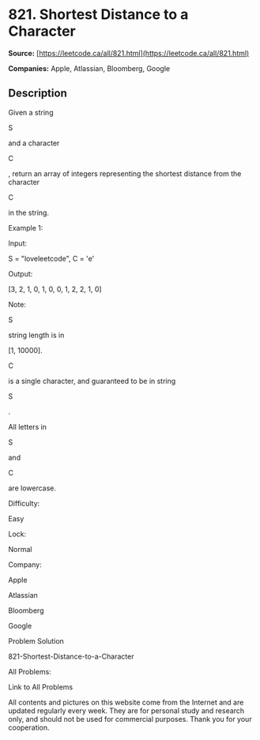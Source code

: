 # 821. Shortest Distance to a Character

**Source:** [https://leetcode.ca/all/821.html](https://leetcode.ca/all/821.html)

**Companies:** Apple, Atlassian, Bloomberg, Google

## Description

Given a string

S

and a character

C

, return an array of
        integers representing the shortest distance from the character

C

in the string.

Example 1:

Input:

S = "loveleetcode", C = 'e'

Output:

[3, 2, 1, 0, 1, 0, 0, 1, 2, 2, 1, 0]

Note:

S

string length is in

[1, 10000].

C

is a single character, and guaranteed to be in string

S

.

All letters in

S

and

C

are lowercase.

Difficulty:

Easy

Lock:

Normal

Company:

Apple

Atlassian

Bloomberg

Google

Problem Solution

821-Shortest-Distance-to-a-Character

All Problems:

Link to All Problems

All contents and pictures on this website come from the Internet and are updated regularly every week. They are for personal study and research only, and should not be used for commercial purposes. Thank you for your cooperation.

